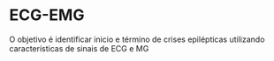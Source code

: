 # ECG-EMG
O objetivo é identificar inicio e término de crises epilépticas utilizando características de sinais de ECG e MG
